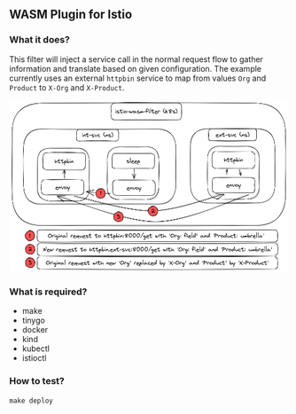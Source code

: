 ## WASM Plugin for Istio

### What it does?

This filter will inject a service call in the normal request flow to gather information and translate based on given configuration.
The example currently uses an external `httpbin` service to map from values `Org` and `Product` to `X-Org` and `X-Product`.

![architecture](./architecture.png)

### What is required?

* make
* tinygo
* docker
* kind
* kubectl
* istioctl

### How to test?

`make deploy`


